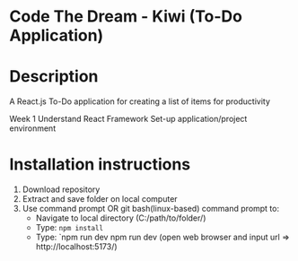 # Code The Dream - Kiwi (To-Do Application)

# Description
A React.js To-Do application for creating a list of items for productivity

Week 1
Understand React Framework
Set-up application/project environment

# Installation instructions
1) Download repository
2) Extract and save folder on local computer
3) Use command prompt OR git bash(linux-based) command prompt to:
   - Navigate to local directory (C:/path/to/folder/)
   - Type: `npm install`
   - Type: `npm run dev
npm run dev (open web browser and input url => http://localhost:5173/)
